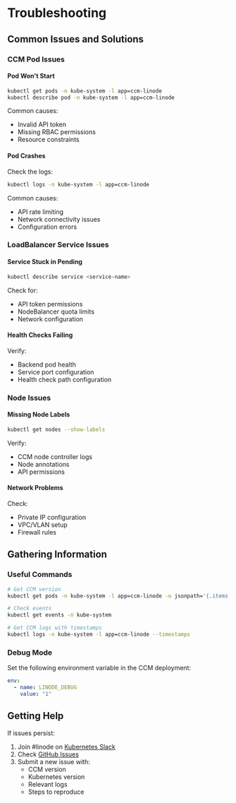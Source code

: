 # Troubleshooting

## Common Issues and Solutions

### CCM Pod Issues

#### Pod Won't Start
```bash
kubectl get pods -n kube-system -l app=ccm-linode
kubectl describe pod -n kube-system -l app=ccm-linode
```

Common causes:
- Invalid API token
- Missing RBAC permissions
- Resource constraints

#### Pod Crashes
Check the logs:
```bash
kubectl logs -n kube-system -l app=ccm-linode
```

Common causes:
- API rate limiting
- Network connectivity issues
- Configuration errors

### LoadBalancer Service Issues

#### Service Stuck in Pending
```bash
kubectl describe service <service-name>
```

Check for:
- API token permissions
- NodeBalancer quota limits
- Network configuration

#### Health Checks Failing
Verify:
- Backend pod health
- Service port configuration
- Health check path configuration

### Node Issues

#### Missing Node Labels
```bash
kubectl get nodes --show-labels
```

Verify:
- CCM node controller logs
- Node annotations
- API permissions

#### Network Problems
Check:
- Private IP configuration
- VPC/VLAN setup
- Firewall rules

## Gathering Information

### Useful Commands
```bash
# Get CCM version
kubectl get pods -n kube-system -l app=ccm-linode -o jsonpath='{.items[0].spec.containers[0].image}'

# Check events
kubectl get events -n kube-system

# Get CCM logs with timestamps
kubectl logs -n kube-system -l app=ccm-linode --timestamps
```

### Debug Mode
Set the following environment variable in the CCM deployment:
```yaml
env:
  - name: LINODE_DEBUG
    value: "1"
```

## Getting Help

If issues persist:
1. Join #linode on [Kubernetes Slack](https://kubernetes.slack.com)
2. Check [GitHub Issues](https://github.com/linode/linode-cloud-controller-manager/issues)
3. Submit a new issue with:
   - CCM version
   - Kubernetes version
   - Relevant logs
   - Steps to reproduce
